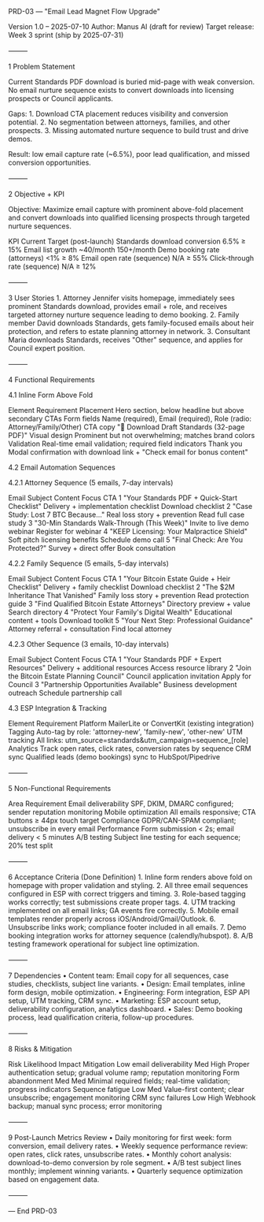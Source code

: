 PRD-03 — "Email Lead Magnet Flow Upgrade"

Version 1.0 – 2025-07-10
Author: Manus AI (draft for review)
Target release: Week 3 sprint (ship by 2025-07-31)

⸻

1 Problem Statement

Current Standards PDF download is buried mid-page with weak conversion. No email nurture sequence exists to convert downloads into licensing prospects or Council applicants.

Gaps:
	1.	Download CTA placement reduces visibility and conversion potential.
	2.	No segmentation between attorneys, families, and other prospects.
	3.	Missing automated nurture sequence to build trust and drive demos.

Result: low email capture rate (~6.5%), poor lead qualification, and missed conversion opportunities.

⸻

2 Objective + KPI

Objective: Maximize email capture with prominent above-fold placement and convert downloads into qualified licensing prospects through targeted nurture sequences.

KPI	Current	Target (post-launch)
Standards download conversion	6.5%	≥ 15%
Email list growth	~40/month	150+/month
Demo booking rate (attorneys)	<1%	≥ 8%
Email open rate (sequence)	N/A	≥ 55%
Click-through rate (sequence)	N/A	≥ 12%

⸻

3 User Stories
	1.	Attorney Jennifer visits homepage, immediately sees prominent Standards download, provides email + role, and receives targeted attorney nurture sequence leading to demo booking.
	2.	Family member David downloads Standards, gets family-focused emails about heir protection, and refers to estate planning attorney in network.
	3.	Consultant Maria downloads Standards, receives "Other" sequence, and applies for Council expert position.

⸻

4 Functional Requirements

4.1 Inline Form Above Fold

Element	Requirement
Placement	Hero section, below headline but above secondary CTAs
Form fields	Name (required), Email (required), Role (radio: Attorney/Family/Other)
CTA copy	"📄 Download Draft Standards (32-page PDF)"
Visual design	Prominent but not overwhelming; matches brand colors
Validation	Real-time email validation; required field indicators
Thank you	Modal confirmation with download link + "Check email for bonus content"

4.2 Email Automation Sequences

4.2.1 Attorney Sequence (5 emails, 7-day intervals)

Email	Subject	Content Focus	CTA
1	"Your Standards PDF + Quick-Start Checklist"	Delivery + implementation checklist	Download checklist
2	"Case Study: Lost 7 BTC Because..."	Real loss story + prevention	Read full case study
3	"30-Min Standards Walk-Through (This Week)"	Invite to live demo webinar	Register for webinar
4	"KEEP Licensing: Your Malpractice Shield"	Soft pitch licensing benefits	Schedule demo call
5	"Final Check: Are You Protected?"	Survey + direct offer	Book consultation

4.2.2 Family Sequence (5 emails, 5-day intervals)

Email	Subject	Content Focus	CTA
1	"Your Bitcoin Estate Guide + Heir Checklist"	Delivery + family checklist	Download checklist
2	"The $2M Inheritance That Vanished"	Family loss story + prevention	Read protection guide
3	"Find Qualified Bitcoin Estate Attorneys"	Directory preview + value	Search directory
4	"Protect Your Family's Digital Wealth"	Educational content + tools	Download toolkit
5	"Your Next Step: Professional Guidance"	Attorney referral + consultation	Find local attorney

4.2.3 Other Sequence (3 emails, 10-day intervals)

Email	Subject	Content Focus	CTA
1	"Your Standards PDF + Expert Resources"	Delivery + additional resources	Access resource library
2	"Join the Bitcoin Estate Planning Council"	Council application invitation	Apply for Council
3	"Partnership Opportunities Available"	Business development outreach	Schedule partnership call

4.3 ESP Integration & Tracking

Element	Requirement
Platform	MailerLite or ConvertKit (existing integration)
Tagging	Auto-tag by role: 'attorney-new', 'family-new', 'other-new'
UTM tracking	All links: utm_source=standards&utm_campaign=sequence_[role]
Analytics	Track open rates, click rates, conversion rates by sequence
CRM sync	Qualified leads (demo bookings) sync to HubSpot/Pipedrive

⸻

5 Non-Functional Requirements

Area	Requirement
Email deliverability	SPF, DKIM, DMARC configured; sender reputation monitoring
Mobile optimization	All emails responsive; CTA buttons ≥ 44px touch target
Compliance	GDPR/CAN-SPAM compliant; unsubscribe in every email
Performance	Form submission < 2s; email delivery < 5 minutes
A/B testing	Subject line testing for each sequence; 20% test split

⸻

6 Acceptance Criteria (Done Definition)
	1.	Inline form renders above fold on homepage with proper validation and styling.
	2.	All three email sequences configured in ESP with correct triggers and timing.
	3.	Role-based tagging works correctly; test submissions create proper tags.
	4.	UTM tracking implemented on all email links; GA events fire correctly.
	5.	Mobile email templates render properly across iOS/Android/Gmail/Outlook.
	6.	Unsubscribe links work; compliance footer included in all emails.
	7.	Demo booking integration works for attorney sequence (calendly/hubspot).
	8.	A/B testing framework operational for subject line optimization.

⸻

7 Dependencies
	•	Content team: Email copy for all sequences, case studies, checklists, subject line variants.
	•	Design: Email templates, inline form design, mobile optimization.
	•	Engineering: Form integration, ESP API setup, UTM tracking, CRM sync.
	•	Marketing: ESP account setup, deliverability configuration, analytics dashboard.
	•	Sales: Demo booking process, lead qualification criteria, follow-up procedures.

⸻

8 Risks & Mitigation

Risk	Likelihood	Impact	Mitigation
Low email deliverability	Med	High	Proper authentication setup; gradual volume ramp; reputation monitoring
Form abandonment	Med	Med	Minimal required fields; real-time validation; progress indicators
Sequence fatigue	Low	Med	Value-first content; clear unsubscribe; engagement monitoring
CRM sync failures	Low	High	Webhook backup; manual sync process; error monitoring

⸻

9 Post-Launch Metrics Review
	•	Daily monitoring for first week: form conversion, email delivery rates.
	•	Weekly sequence performance review: open rates, click rates, unsubscribe rates.
	•	Monthly cohort analysis: download-to-demo conversion by role segment.
	•	A/B test subject lines monthly; implement winning variants.
	•	Quarterly sequence optimization based on engagement data.

⸻

— End PRD-03

